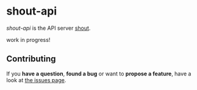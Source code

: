 # shout-api

*shout-api* is the API server [shout](https://github.com/derhuers/shout).

work in progress!



## Contributing

If you **have a question**, **found a bug** or want to **propose a feature**, have a look at [the issues page](https://github.com/derhuerst/shout-api/issues).
